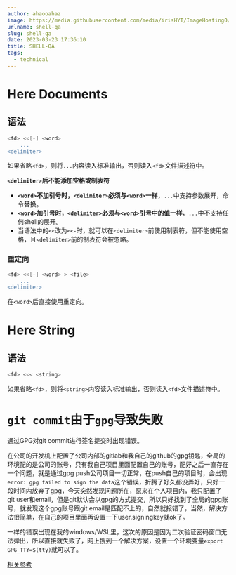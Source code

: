 ```yaml
---
author: ahaooahaz
image: https://media.githubusercontent.com/media/irisHYT/ImageHosting0/main/images/2021_10_28_093909975.webp
urlname: shell-qa
slug: shell-qa
date: 2023-03-23 17:36:10
title: SHELL-QA
tags:
  - technical
---
```


<!--more-->

# Here Documents

## 语法

```bash
<fd> <<[-] <word>
    ...
<delimiter>
```

如果省略`<fd>`，则将`...`内容读入标准输出，否则读入`<fd>`文件描述符中。

**`<delimiter>`后不能添加空格或制表符**

- **`<word>`不加引号时，`<delimiter>`必须与`<word>`一样**，`...`中支持参数展开，命令替换。
- **`<word>`加引号时，`<delimiter>`必须与`<word>`引号中的值一样**，`...`中不支持任何shell的展开。
- 当语法中的`<<`改为`<<-`时，就可以在`<delimiter>`前使用制表符，但不能使用空格，且`<delimiter>`前的制表符会被忽略。

### 重定向

```bash
<fd> <<[-] <word> > <file>
    ...
<delimiter>
```

在`<word>`后直接使用重定向。

# Here String

## 语法

```bash
<fd> <<< <string>
```
如果省略`<fd>`，则将`<string>`内容读入标准输出，否则读入`<fd>`文件描述符中。



# `git commit`由于`gpg`导致失败

通过GPG对git commit进行签名提交时出现错误。

在公司的开发机上配置了公司内部的gitlab和我自己的github的gpg钥匙，全局的环境配的是公司的账号，只有我自己项目里面配置自己的账号，配好之后一直存在一个问题，就是通过gpg push公司项目一切正常，在push自己的项目时，会出现`error: gpg failed to sign the data`这个错误，折腾了好久都没弄好，只好一段时间内放弃了gpg，今天突然发现问题所在，原来在个人项目内，我只配置了git user和email，但是git默认会以gpg的方式提交，所以只好找到了全局的gpg账号，就发现这个gpg账号跟git email是匹配不上的，自然就报错了，当然，解决方法很简单，在自己的项目里面再设置一下user.signingkey就ok了。

一样的错误出现在我的windows/WSL里，这次的原因是因为二次验证密码窗口无法弹出，所以直接就失败了，网上搜到一个解决方案，设置一个环境变量`export GPG_TTY=$(tty)`就可以了。

[相关参考](https://networm.me/2017/08/27/signing-git-commit-with-gpg/)
